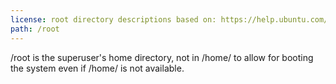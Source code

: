 ```yaml
---
license: root directory descriptions based on: https://help.ubuntu.com/community/LinuxFilesystemTreeOverview originally created by contributors to the Ubuntu documentation wiki and the Filesystem Hierarchy Standard 2.3 created by Filesystem Hierarchy Standard Group.
path: /root
---
```


/root is the superuser's home directory, not in /home/ to allow for booting the system even if /home/ is not available.
